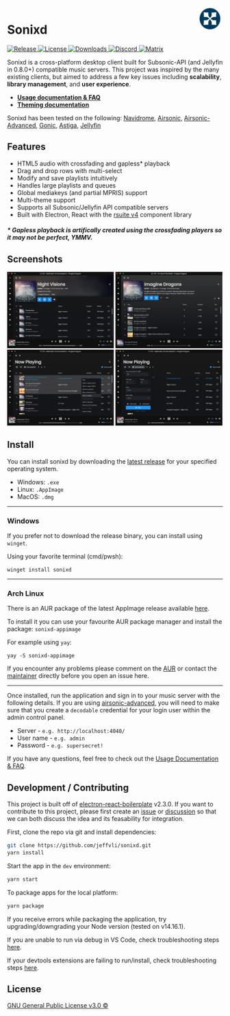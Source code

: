 <img src="assets/icon.png" alt="sonixd logo" title="sonixd" align="right" height="60px" />

# Sonixd

  <a href="https://github.com/jeffvli/sonixd/releases">
    <img src="https://img.shields.io/github/v/release/jeffvli/sonixd?style=flat-square&color=blue"
    alt="Release">
  </a>
  <a href="https://github.com/jeffvli/sonixd/blob/main/LICENSE">
    <img src="https://img.shields.io/github/license/jeffvli/sonixd?style=flat-square&color=brightgreen"
    alt="License">
  </a>
  <a href="https://github.com/jeffvli/sonixd/releases">
    <img src="https://img.shields.io/github/downloads/jeffvli/sonixd/total?style=flat-square&color=orange"
    alt="Downloads">
  </a>
  <a href="https://discord.gg/PcJCMgthGa">
    <img src="https://img.shields.io/discord/922656312888811530?color=red&label=discord&logo=discord&logoColor=white"
    alt="Discord">
  </a>
  <a href="https://matrix.to/#/#sonixd:matrix.org">
    <img src="https://img.shields.io/matrix/sonixd:matrix.org?color=red&label=matrix&logo=matrix&logoColor=white"
    alt="Matrix">
  </a>

Sonixd is a cross-platform desktop client built for Subsonic-API (and Jellyfin in 0.8.0+) compatible music servers. This project was inspired by the many existing clients, but aimed to address a few key issues including <strong>scalability</strong>, <strong>library management</strong>, and <strong>user experience</strong>.

- [**Usage documentation & FAQ**](https://github.com/jeffvli/sonixd/discussions/15)
- [**Theming documentation**](https://github.com/jeffvli/sonixd/discussions/61)

Sonixd has been tested on the following: [Navidrome](https://github.com/navidrome/navidrome), [Airsonic](https://github.com/airsonic/airsonic), [Airsonic-Advanced](https://github.com/airsonic-advanced/airsonic-advanced), [Gonic](https://github.com/sentriz/gonic), [Astiga](https://asti.ga/), [Jellyfin](https://github.com/jellyfin/jellyfin)

## Features

- HTML5 audio with crossfading and gapless\* playback
- Drag and drop rows with multi-select
- Modify and save playlists intuitively
- Handles large playlists and queues
- Global mediakeys (and partial MPRIS) support
- Multi-theme support
- Supports all Subsonic/Jellyfin API compatible servers
- Built with Electron, React with the [rsuite v4](https://github.com/rsuite/rsuite) component library

<h5>* Gapless playback is artifically created using the crossfading players so it may not be perfect, YMMV.</h5>

## Screenshots

<a href="https://raw.githubusercontent.com/jeffvli/sonixd/main/assets/screenshots/0.5.0/album.png"><img src="https://raw.githubusercontent.com/jeffvli/sonixd/main/assets/screenshots/0.5.0/album.png" width="49.5%"/></a>
<a href="https://raw.githubusercontent.com/jeffvli/sonixd/main/assets/screenshots/0.5.0/artist.png"><img src="https://raw.githubusercontent.com/jeffvli/sonixd/main/assets/screenshots/0.5.0/artist.png" width="49.5%"/></a>
<a href="https://raw.githubusercontent.com/jeffvli/sonixd/main/assets/screenshots/0.5.0/context_menu.png"><img src="https://raw.githubusercontent.com/jeffvli/sonixd/main/assets/screenshots/0.5.0/context_menu.png" width="49.5%"/></a>
<a href="https://raw.githubusercontent.com/jeffvli/sonixd/main/assets/screenshots/0.5.0/now_playing.png"><img src="https://raw.githubusercontent.com/jeffvli/sonixd/main/assets/screenshots/0.5.0/now_playing.png" width="49.5%"/></a>

## Install

You can install sonixd by downloading the [latest release](https://github.com/jeffvli/sonixd/releases) for your specified operating system.

- Windows: `.exe`
- Linux: `.AppImage`
- MacOS: `.dmg`

---

### Windows

If you prefer not to download the release binary, you can install using `winget`.

Using your favorite terminal (cmd/pwsh):

```
winget install sonixd
```

---

### Arch Linux

There is an AUR package of the latest AppImage release available [here](https://aur.archlinux.org/packages/sonixd-appimage).

To install it you can use your favourite AUR package manager and install the package: `sonixd-appimage`

For example using `yay`:

```
yay -S sonixd-appimage
```

If you encounter any problems please comment on the [AUR](https://aur.archlinux.org/packages/sonixd-appimage) or contact the [maintainer](mailto:robin@blckct.io) directly before you open an issue here.

---

Once installed, run the application and sign in to your music server with the following details. If you are using [airsonic-advanced](https://github.com/airsonic-advanced/airsonic-advanced), you will need to make sure that you create a `decodable` credential for your login user within the admin control panel.

- Server - `e.g. http://localhost:4040/`
- User name - `e.g. admin`
- Password - `e.g. supersecret!`

If you have any questions, feel free to check out the [Usage Documentation & FAQ](https://github.com/jeffvli/sonixd/discussions/15).

## Development / Contributing

This project is built off of [electron-react-boilerplate](https://github.com/electron-react-boilerplate/electron-react-boilerplate) v2.3.0.
If you want to contribute to this project, please first create an [issue](https://github.com/jeffvli/sonixd/issues/new) or [discussion](https://github.com/jeffvli/sonixd/discussions/new) so that we can both discuss the idea and its feasability for integration.

First, clone the repo via git and install dependencies:

```bash
git clone https://github.com/jeffvli/sonixd.git
yarn install
```

Start the app in the `dev` environment:

```bash
yarn start
```

To package apps for the local platform:

```bash
yarn package
```

If you receive errors while packaging the application, try upgrading/downgrading your Node version (tested on v14.16.1).

If you are unable to run via debug in VS Code, check troubleshooting steps [here](https://github.com/electron-react-boilerplate/electron-react-boilerplate/issues/2757#issuecomment-784200527).

If your devtools extensions are failing to run/install, check troubleshooting steps [here](https://github.com/electron-react-boilerplate/electron-react-boilerplate/issues/2788).

## License

[GNU General Public License v3.0 ©](https://github.com/jeffvli/sonixd/blob/main/LICENSE)
